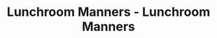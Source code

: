 ---
layout: manifest
title: Lunchroom Manners - Lunchroom Manners
manifest_name: lunchroom-manners-lunchroom-manners

---